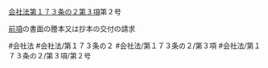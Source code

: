 [会社法第１７３条の２第３項](会社法＿＿＿＿第１７３条の２第３項)第２号

[前項](会社法＿＿＿＿第１７３条の２第２項)の書面の謄本又は抄本の交付の請求


#会社法
#会社法/第１７３条の２
#会社法/第１７３条の２/第３項
#会社法/第１７３条の２/第３項/第２号
